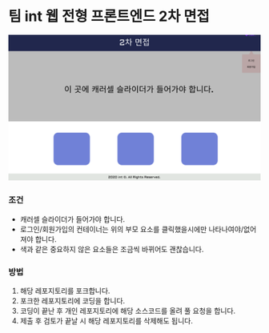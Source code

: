 # 팀 int 웹 전형 프론트엔드 2차 면접

![./img/test.png](img/test.png)
### 조건
 * 캐러셀 슬라이더가 들어가야 합니다.
 * 로그인/회원가입의 컨테이너는 위의 부모 요소를 클릭했을시에만 나타나여야/없어져야 합니다.
 * 색과 같은 중요하지 않은 요소들은 조금씩 바뀌어도 괜찮습니다.

### 방법

 1. 해당 레포지토리를 포크합니다.
 2. 포크한 레포지토리에 코딩을 합니다.
 3. 코딩이 끝난 후 개인 레포지토리에 해당 소스코드를 올려 풀 요청을 합니다.
 4. 제출 후 검토가 끝날 시 해당 레포지토리를 삭제해도 됩니다.

